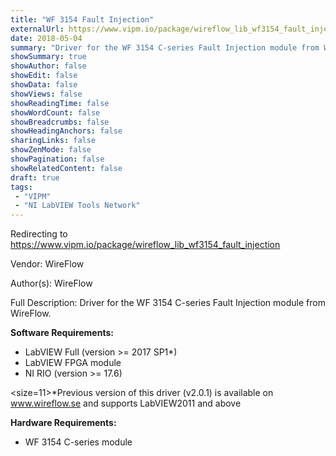 ```yaml
---
title: "WF 3154 Fault Injection"
externalUrl: https://www.vipm.io/package/wireflow_lib_wf3154_fault_injection
date: 2018-05-04
summary: "Driver for the WF 3154 C-series Fault Injection module from WireFlow."
showSummary: true
showAuthor: false
showEdit: false
showData: false
showViews: false
showReadingTime: false
showWordCount: false
showBreadcrumbs: false
showHeadingAnchors: false
sharingLinks: false
showZenMode: false
showPagination: false
showRelatedContent: false
draft: true
tags:
 - "VIPM"
 - "NI LabVIEW Tools Network"
---
```


Redirecting to https://www.vipm.io/package/wireflow_lib_wf3154_fault_injection

Vendor: WireFlow

Author(s): WireFlow
 
Full Description:
Driver for the WF 3154 C-series Fault Injection module from WireFlow.

**Software Requirements:**
- LabVIEW Full (version >= 2017 SP1*)
- LabVIEW FPGA module
- NI RIO (version >= 17.6)

<size=11>*Previous version of this driver (v2.0.1) is available on www.wireflow.se and supports LabVIEW2011 and above</size>

**Hardware Requirements:**
- WF 3154 C-series module